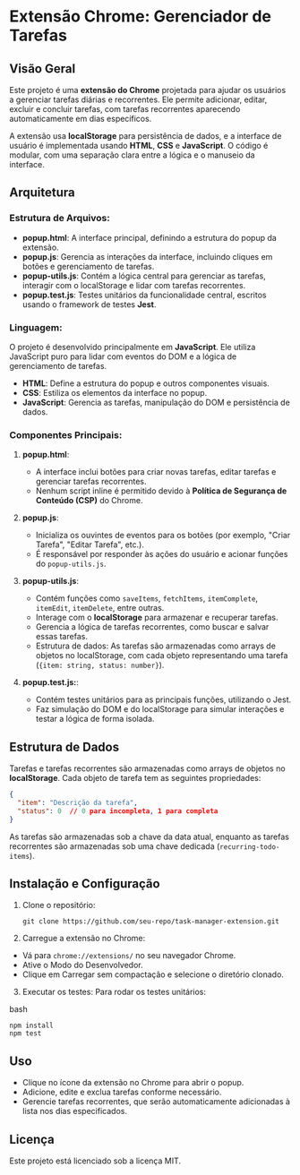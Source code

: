 # Extensão Chrome: Gerenciador de Tarefas

## Visão Geral

Este projeto é uma **extensão do Chrome** projetada para ajudar os usuários a gerenciar tarefas diárias e recorrentes. Ele permite adicionar, editar, excluir e concluir tarefas, com tarefas recorrentes aparecendo automaticamente em dias específicos.

A extensão usa **localStorage** para persistência de dados, e a interface de usuário é implementada usando **HTML**, **CSS** e **JavaScript**. O código é modular, com uma separação clara entre a lógica e o manuseio da interface.

## Arquitetura

### Estrutura de Arquivos:

- **popup.html**: A interface principal, definindo a estrutura do popup da extensão.
- **popup.js**: Gerencia as interações da interface, incluindo cliques em botões e gerenciamento de tarefas.
- **popup-utils.js**: Contém a lógica central para gerenciar as tarefas, interagir com o localStorage e lidar com tarefas recorrentes.
- **popup.test.js**: Testes unitários da funcionalidade central, escritos usando o framework de testes **Jest**.

### Linguagem:

O projeto é desenvolvido principalmente em **JavaScript**. Ele utiliza JavaScript puro para lidar com eventos do DOM e a lógica de gerenciamento de tarefas.

- **HTML**: Define a estrutura do popup e outros componentes visuais.
- **CSS**: Estiliza os elementos da interface no popup.
- **JavaScript**: Gerencia as tarefas, manipulação do DOM e persistência de dados.

### Componentes Principais:

1. **popup.html**: 
   - A interface inclui botões para criar novas tarefas, editar tarefas e gerenciar tarefas recorrentes.
   - Nenhum script inline é permitido devido à **Política de Segurança de Conteúdo (CSP)** do Chrome.

2. **popup.js**:
   - Inicializa os ouvintes de eventos para os botões (por exemplo, "Criar Tarefa", "Editar Tarefa", etc.).
   - É responsável por responder às ações do usuário e acionar funções do `popup-utils.js`.

3. **popup-utils.js**:
   - Contém funções como `saveItems`, `fetchItems`, `itemComplete`, `itemEdit`, `itemDelete`, entre outras.
   - Interage com o **localStorage** para armazenar e recuperar tarefas.
   - Gerencia a lógica de tarefas recorrentes, como buscar e salvar essas tarefas.
   - Estrutura de dados: As tarefas são armazenadas como arrays de objetos no localStorage, com cada objeto representando uma tarefa (`{item: string, status: number}`).
   
4. **popup.test.js:**:
   - Contém testes unitários para as principais funções, utilizando o Jest.
   - Faz simulação do DOM e do localStorage para simular interações e testar a lógica de forma isolada.

## Estrutura de Dados

Tarefas e tarefas recorrentes são armazenadas como arrays de objetos no **localStorage**. Cada objeto de tarefa tem as seguintes propriedades:

```json
{
  "item": "Descrição da tarefa",
  "status": 0  // 0 para incompleta, 1 para completa
}
```

As tarefas são armazenadas sob a chave da data atual, enquanto as tarefas recorrentes são armazenadas sob uma chave dedicada (`recurring-todo-items`).

## Instalação e Configuração

1. Clone o repositório:

    `git clone https://github.com/seu-repo/task-manager-extension.git`

2. Carregue a extensão no Chrome:

* Vá para `chrome://extensions/` no seu navegador Chrome.
* Ative o Modo do Desenvolvedor.
* Clique em Carregar sem compactação e selecione o diretório clonado.

3. Executar os testes: Para rodar os testes unitários:

bash

    npm install
    npm test

## Uso

* Clique no ícone da extensão no Chrome para abrir o popup.
* Adicione, edite e exclua tarefas conforme necessário.
* Gerencie tarefas recorrentes, que serão automaticamente adicionadas à lista nos dias especificados.

## Licença

Este projeto está licenciado sob a licença MIT.
